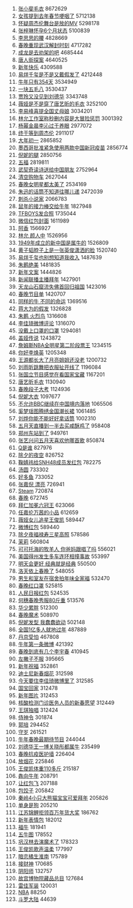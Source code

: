 1. [张小斐毛衣](https://s.weibo.com/weibo?q=%E5%BC%A0%E5%B0%8F%E6%96%90%E6%AF%9B%E8%A1%A3&Refer=top) 8672629
1. [女孩提到去年春节哽咽了](https://s.weibo.com/weibo?q=%23%E5%A5%B3%E5%AD%A9%E6%8F%90%E5%88%B0%E5%8E%BB%E5%B9%B4%E6%98%A5%E8%8A%82%E5%93%BD%E5%92%BD%E4%BA%86%23&Refer=top) 5712138
1. [怀疑周杰伦舞台是放的MV](https://s.weibo.com/weibo?q=%E6%80%80%E7%96%91%E5%91%A8%E6%9D%B0%E4%BC%A6%E8%88%9E%E5%8F%B0%E6%98%AF%E6%94%BE%E7%9A%84MV&Refer=top) 5298178
1. [张梓琳怀孕6个月状态](https://s.weibo.com/weibo?q=%23%E5%BC%A0%E6%A2%93%E7%90%B3%E6%80%80%E5%AD%956%E4%B8%AA%E6%9C%88%E7%8A%B6%E6%80%81%23&Refer=top) 5100839
1. [李思思的腰](https://s.weibo.com/weibo?q=%23%E6%9D%8E%E6%80%9D%E6%80%9D%E7%9A%84%E8%85%B0%23&Refer=top) 4828669
1. [春晚重现武汉解封时刻](https://s.weibo.com/weibo?q=%23%E6%98%A5%E6%99%9A%E9%87%8D%E7%8E%B0%E6%AD%A6%E6%B1%89%E8%A7%A3%E5%B0%81%E6%97%B6%E5%88%BB%23&Refer=top) 4717282
1. [成龙是去劝架的吧](https://s.weibo.com/weibo?q=%23%E6%88%90%E9%BE%99%E6%98%AF%E5%8E%BB%E5%8A%9D%E6%9E%B6%E7%9A%84%E5%90%A7%23&Refer=top) 4685444
1. [唐人街探案](https://s.weibo.com/weibo?q=%E5%94%90%E4%BA%BA%E8%A1%97%E6%8E%A2%E6%A1%88&Refer=top) 4640525
1. [新年快乐](https://s.weibo.com/weibo?q=%E6%96%B0%E5%B9%B4%E5%BF%AB%E4%B9%90&Refer=top) 4309588
1. [易烊千玺是不是又戴假发了](https://s.weibo.com/weibo?q=%23%E6%98%93%E7%83%8A%E5%8D%83%E7%8E%BA%E6%98%AF%E4%B8%8D%E6%98%AF%E5%8F%88%E6%88%B4%E5%81%87%E5%8F%91%E4%BA%86%23&Refer=top) 4212448
1. [牛年只有354天](https://s.weibo.com/weibo?q=%E7%89%9B%E5%B9%B4%E5%8F%AA%E6%9C%89354%E5%A4%A9&Refer=top) 3534949
1. [一块五毛八](https://s.weibo.com/weibo?q=%E4%B8%80%E5%9D%97%E4%BA%94%E6%AF%9B%E5%85%AB&Refer=top) 3530437
1. [贾玲又没见到刘德华](https://s.weibo.com/weibo?q=%E8%B4%BE%E7%8E%B2%E5%8F%88%E6%B2%A1%E8%A7%81%E5%88%B0%E5%88%98%E5%BE%B7%E5%8D%8E&Refer=top) 3343748
1. [薇娅是不是穿了唐艺昕的毛衣](https://s.weibo.com/weibo?q=%E8%96%87%E5%A8%85%E6%98%AF%E4%B8%8D%E6%98%AF%E7%A9%BF%E4%BA%86%E5%94%90%E8%89%BA%E6%98%95%E7%9A%84%E6%AF%9B%E8%A1%A3&Refer=top) 3252100
1. [李易峰喜提全国丈母娘](https://s.weibo.com/weibo?q=%23%E6%9D%8E%E6%98%93%E5%B3%B0%E5%96%9C%E6%8F%90%E5%85%A8%E5%9B%BD%E4%B8%88%E6%AF%8D%E5%A8%98%23&Refer=top) 3034201
1. [林允工作室称秒删内容是大冒险惩罚](https://s.weibo.com/weibo?q=%23%E6%9E%97%E5%85%81%E5%B7%A5%E4%BD%9C%E5%AE%A4%E7%A7%B0%E7%A7%92%E5%88%A0%E5%86%85%E5%AE%B9%E6%98%AF%E5%A4%A7%E5%86%92%E9%99%A9%E6%83%A9%E7%BD%9A%23&Refer=top) 3001392
1. [杨幂金晨李沁过于养眼](https://s.weibo.com/weibo?q=%E6%9D%A8%E5%B9%82%E9%87%91%E6%99%A8%E6%9D%8E%E6%B2%81%E8%BF%87%E4%BA%8E%E5%85%BB%E7%9C%BC&Refer=top) 2977072
1. [终于等到周杰伦](https://s.weibo.com/weibo?q=%23%E7%BB%88%E4%BA%8E%E7%AD%89%E5%88%B0%E5%91%A8%E6%9D%B0%E4%BC%A6%23&Refer=top) 2911017
1. [大年初一](https://s.weibo.com/weibo?q=%E5%A4%A7%E5%B9%B4%E5%88%9D%E4%B8%80&Refer=top) 2865852
1. [墨西哥批准紧急使用两款中国新冠疫苗](https://s.weibo.com/weibo?q=%E5%A2%A8%E8%A5%BF%E5%93%A5%E6%89%B9%E5%87%86%E7%B4%A7%E6%80%A5%E4%BD%BF%E7%94%A8%E4%B8%A4%E6%AC%BE%E4%B8%AD%E5%9B%BD%E6%96%B0%E5%86%A0%E7%96%AB%E8%8B%97&Refer=top) 2856774
1. [倪妮的腿](https://s.weibo.com/weibo?q=%E5%80%AA%E5%A6%AE%E7%9A%84%E8%85%BF&Refer=top) 2850756
1. [五福](https://s.weibo.com/weibo?q=%E4%BA%94%E7%A6%8F&Refer=top) 2819811
1. [武契奇读诗送给中国朋友](https://s.weibo.com/weibo?q=%23%E6%AD%A6%E5%A5%91%E5%A5%87%E8%AF%BB%E8%AF%97%E9%80%81%E7%BB%99%E4%B8%AD%E5%9B%BD%E6%9C%8B%E5%8F%8B%23&Refer=top) 2752964
1. [清空购物车](https://s.weibo.com/weibo?q=%E6%B8%85%E7%A9%BA%E8%B4%AD%E7%89%A9%E8%BD%A6&Refer=top) 2627044
1. [春晚女明星都太美了](https://s.weibo.com/weibo?q=%23%E6%98%A5%E6%99%9A%E5%A5%B3%E6%98%8E%E6%98%9F%E9%83%BD%E5%A4%AA%E7%BE%8E%E4%BA%86%23&Refer=top) 2534169
1. [朱迅的话筒不知道往哪儿递](https://s.weibo.com/weibo?q=%E6%9C%B1%E8%BF%85%E7%9A%84%E8%AF%9D%E7%AD%92%E4%B8%8D%E7%9F%A5%E9%81%93%E5%BE%80%E5%93%AA%E5%84%BF%E9%80%92&Refer=top) 2472039
1. [刺杀小说家](https://s.weibo.com/weibo?q=%E5%88%BA%E6%9D%80%E5%B0%8F%E8%AF%B4%E5%AE%B6&Refer=top) 2066783
1. [鼠年的接力棒交给牛年](https://s.weibo.com/weibo?q=%23%E9%BC%A0%E5%B9%B4%E7%9A%84%E6%8E%A5%E5%8A%9B%E6%A3%92%E4%BA%A4%E7%BB%99%E7%89%9B%E5%B9%B4%23&Refer=top) 1827948
1. [TFBOYS发合照](https://s.weibo.com/weibo?q=%23TFBOYS%E5%8F%91%E5%90%88%E7%85%A7%23&Refer=top) 1735044
1. [微信红包封面](https://s.weibo.com/weibo?q=%23%E5%BE%AE%E4%BF%A1%E7%BA%A2%E5%8C%85%E5%B0%81%E9%9D%A2%23&Refer=top) 1611989
1. [阿香](https://s.weibo.com/weibo?q=%E9%98%BF%E9%A6%99&Refer=top) 1566927
1. [林允 颜人中](https://s.weibo.com/weibo?q=%E6%9E%97%E5%85%81%20%E9%A2%9C%E4%BA%BA%E4%B8%AD&Refer=top) 1526956
1. [1949年成立的新中国是属牛的](https://s.weibo.com/weibo?q=%231949%E5%B9%B4%E6%88%90%E7%AB%8B%E7%9A%84%E6%96%B0%E4%B8%AD%E5%9B%BD%E6%98%AF%E5%B1%9E%E7%89%9B%E7%9A%84%23&Refer=top) 1526809
1. [黄子韬脖子上是一张英俊潇洒的脸](https://s.weibo.com/weibo?q=%E9%BB%84%E5%AD%90%E9%9F%AC%E8%84%96%E5%AD%90%E4%B8%8A%E6%98%AF%E4%B8%80%E5%BC%A0%E8%8B%B1%E4%BF%8A%E6%BD%87%E6%B4%92%E7%9A%84%E8%84%B8&Refer=top) 1520740
1. [易烊千玺也别想知道我收入](https://s.weibo.com/weibo?q=%23%E6%98%93%E7%83%8A%E5%8D%83%E7%8E%BA%E4%B9%9F%E5%88%AB%E6%83%B3%E7%9F%A5%E9%81%93%E6%88%91%E6%94%B6%E5%85%A5%23&Refer=top) 1487639
1. [朱鹮绝美](https://s.weibo.com/weibo?q=%E6%9C%B1%E9%B9%AE%E7%BB%9D%E7%BE%8E&Refer=top) 1481835
1. [新年文案](https://s.weibo.com/weibo?q=%E6%96%B0%E5%B9%B4%E6%96%87%E6%A1%88&Refer=top) 1444826
1. [新闻联播主播拜年](https://s.weibo.com/weibo?q=%23%E6%96%B0%E9%97%BB%E8%81%94%E6%92%AD%E4%B8%BB%E6%92%AD%E6%8B%9C%E5%B9%B4%23&Refer=top) 1427901
1. [天龙山石窟流失佛首回归祖国](https://s.weibo.com/weibo?q=%23%E5%A4%A9%E9%BE%99%E5%B1%B1%E7%9F%B3%E7%AA%9F%E6%B5%81%E5%A4%B1%E4%BD%9B%E9%A6%96%E5%9B%9E%E5%BD%92%E7%A5%96%E5%9B%BD%23&Refer=top) 1423016
1. [春晚节目单](https://s.weibo.com/weibo?q=%23%E6%98%A5%E6%99%9A%E8%8A%82%E7%9B%AE%E5%8D%95%23&Refer=top) 1420707
1. [同样的牛 不同的命运](https://s.weibo.com/weibo?q=%E5%90%8C%E6%A0%B7%E7%9A%84%E7%89%9B%20%E4%B8%8D%E5%90%8C%E7%9A%84%E5%91%BD%E8%BF%90&Refer=top) 1369516
1. [蒋大为的假发](https://s.weibo.com/weibo?q=%E8%92%8B%E5%A4%A7%E4%B8%BA%E7%9A%84%E5%81%87%E5%8F%91&Refer=top) 1326828
1. [朱鹮 火烈鸟](https://s.weibo.com/weibo?q=%E6%9C%B1%E9%B9%AE%20%E7%81%AB%E7%83%88%E9%B8%9F&Refer=top) 1316608
1. [李佳琦微博评论](https://s.weibo.com/weibo?q=%E6%9D%8E%E4%BD%B3%E7%90%A6%E5%BE%AE%E5%8D%9A%E8%AF%84%E8%AE%BA&Refer=top) 1316070
1. [没戴上口罩的口罩](https://s.weibo.com/weibo?q=%E6%B2%A1%E6%88%B4%E4%B8%8A%E5%8F%A3%E7%BD%A9%E7%9A%84%E5%8F%A3%E7%BD%A9&Refer=top) 1294081
1. [盖娅传说](https://s.weibo.com/weibo?q=%23%E7%9B%96%E5%A8%85%E4%BC%A0%E8%AF%B4%23&Refer=top) 1243872
1. [詹姆斯NBA全明星第二阶段票王](https://s.weibo.com/weibo?q=%E8%A9%B9%E5%A7%86%E6%96%AFNBA%E5%85%A8%E6%98%8E%E6%98%9F%E7%AC%AC%E4%BA%8C%E9%98%B6%E6%AE%B5%E7%A5%A8%E7%8E%8B&Refer=top) 1234515
1. [你好李焕英](https://s.weibo.com/weibo?q=%E4%BD%A0%E5%A5%BD%E6%9D%8E%E7%84%95%E8%8B%B1&Refer=top) 1205348
1. [王源都长大了月亮姐姐还没老](https://s.weibo.com/weibo?q=%E7%8E%8B%E6%BA%90%E9%83%BD%E9%95%BF%E5%A4%A7%E4%BA%86%E6%9C%88%E4%BA%AE%E5%A7%90%E5%A7%90%E8%BF%98%E6%B2%A1%E8%80%81&Refer=top) 1200732
1. [刘雨昕跳舞把衣服扯开线了](https://s.weibo.com/weibo?q=%23%E5%88%98%E9%9B%A8%E6%98%95%E8%B7%B3%E8%88%9E%E6%8A%8A%E8%A1%A3%E6%9C%8D%E6%89%AF%E5%BC%80%E7%BA%BF%E4%BA%86%23&Refer=top) 1196084
1. [张国立节目感觉在看国家宝藏](https://s.weibo.com/weibo?q=%23%E5%BC%A0%E5%9B%BD%E7%AB%8B%E8%8A%82%E7%9B%AE%E6%84%9F%E8%A7%89%E5%9C%A8%E7%9C%8B%E5%9B%BD%E5%AE%B6%E5%AE%9D%E8%97%8F%23&Refer=top) 1167201
1. [唐艺昕毛衣](https://s.weibo.com/weibo?q=%E5%94%90%E8%89%BA%E6%98%95%E6%AF%9B%E8%A1%A3&Refer=top) 1130940
1. [春晚段子大考](https://s.weibo.com/weibo?q=%E6%98%A5%E6%99%9A%E6%AE%B5%E5%AD%90%E5%A4%A7%E8%80%83&Refer=top) 1124936
1. [倪妮大衣](https://s.weibo.com/weibo?q=%E5%80%AA%E5%A6%AE%E5%A4%A7%E8%A1%A3&Refer=top) 1097677
1. [不允许BBC继续在中国境内落地](https://s.weibo.com/weibo?q=%23%E4%B8%8D%E5%85%81%E8%AE%B8BBC%E7%BB%A7%E7%BB%AD%E5%9C%A8%E4%B8%AD%E5%9B%BD%E5%A2%83%E5%86%85%E8%90%BD%E5%9C%B0%23&Refer=top) 1065506
1. [奚梦瑶图腾绣金国潮长裙](https://s.weibo.com/weibo?q=%23%E5%A5%9A%E6%A2%A6%E7%91%B6%E5%9B%BE%E8%85%BE%E7%BB%A3%E9%87%91%E5%9B%BD%E6%BD%AE%E9%95%BF%E8%A3%99%23&Refer=top) 1061485
1. [刘烨你能不能好好拿话筒](https://s.weibo.com/weibo?q=%E5%88%98%E7%83%A8%E4%BD%A0%E8%83%BD%E4%B8%8D%E8%83%BD%E5%A5%BD%E5%A5%BD%E6%8B%BF%E8%AF%9D%E7%AD%92&Refer=top) 1002310
1. [五月天直播到一半去买咸酥鸡了](https://s.weibo.com/weibo?q=%E4%BA%94%E6%9C%88%E5%A4%A9%E7%9B%B4%E6%92%AD%E5%88%B0%E4%B8%80%E5%8D%8A%E5%8E%BB%E4%B9%B0%E5%92%B8%E9%85%A5%E9%B8%A1%E4%BA%86&Refer=top) 958408
1. [郑州东站到了](https://s.weibo.com/weibo?q=%E9%83%91%E5%B7%9E%E4%B8%9C%E7%AB%99%E5%88%B0%E4%BA%86&Refer=top) 949761
1. [张艺兴问五月天喜欢他哪首歌](https://s.weibo.com/weibo?q=%23%E5%BC%A0%E8%89%BA%E5%85%B4%E9%97%AE%E4%BA%94%E6%9C%88%E5%A4%A9%E5%96%9C%E6%AC%A2%E4%BB%96%E5%93%AA%E9%A6%96%E6%AD%8C%23&Refer=top) 850874
1. [Q是谁](https://s.weibo.com/weibo?q=Q%E6%98%AF%E8%B0%81&Refer=top) 827976
1. [除夕的夜空](https://s.weibo.com/weibo?q=%23%E9%99%A4%E5%A4%95%E7%9A%84%E5%A4%9C%E7%A9%BA%23&Refer=top) 826752
1. [鞠婧祎给SNH48成员发红包](https://s.weibo.com/weibo?q=%23%E9%9E%A0%E5%A9%A7%E7%A5%8E%E7%BB%99SNH48%E6%88%90%E5%91%98%E5%8F%91%E7%BA%A2%E5%8C%85%23&Refer=top) 782275
1. [汤圆](https://s.weibo.com/weibo?q=%E6%B1%A4%E5%9C%86&Refer=top) 733302
1. [好多鱼](https://s.weibo.com/weibo?q=%23%E5%A5%BD%E5%A4%9A%E9%B1%BC%23&Refer=top) 733052
1. [张嘉倪 漂亮](https://s.weibo.com/weibo?q=%E5%BC%A0%E5%98%89%E5%80%AA%20%E6%BC%82%E4%BA%AE&Refer=top) 726941
1. [Steam](https://s.weibo.com/weibo?q=Steam&Refer=top) 720874
1. [春晚](https://s.weibo.com/weibo?q=%E6%98%A5%E6%99%9A&Refer=top) 672745
1. [拜仁加冕六冠王](https://s.weibo.com/weibo?q=%E6%8B%9C%E4%BB%81%E5%8A%A0%E5%86%95%E5%85%AD%E5%86%A0%E7%8E%8B&Refer=top) 623066
1. [任嘉伦万茜的小品](https://s.weibo.com/weibo?q=%E4%BB%BB%E5%98%89%E4%BC%A6%E4%B8%87%E8%8C%9C%E7%9A%84%E5%B0%8F%E5%93%81&Refer=top) 612659
1. [薇娅女儿追星王俊凯](https://s.weibo.com/weibo?q=%23%E8%96%87%E5%A8%85%E5%A5%B3%E5%84%BF%E8%BF%BD%E6%98%9F%E7%8E%8B%E4%BF%8A%E5%87%AF%23&Refer=top) 589447
1. [微博红包](https://s.weibo.com/weibo?q=%E5%BE%AE%E5%8D%9A%E7%BA%A2%E5%8C%85&Refer=top) 589440
1. [除夕夜福禄寿三星高照](https://s.weibo.com/weibo?q=%23%E9%99%A4%E5%A4%95%E5%A4%9C%E7%A6%8F%E7%A6%84%E5%AF%BF%E4%B8%89%E6%98%9F%E9%AB%98%E7%85%A7%23&Refer=top) 578586
1. [茉莉](https://s.weibo.com/weibo?q=%E8%8C%89%E8%8E%89&Refer=top) 560804
1. [可可托海的牧羊人 你爸妈跟唱了吗](https://s.weibo.com/weibo?q=%E5%8F%AF%E5%8F%AF%E6%89%98%E6%B5%B7%E7%9A%84%E7%89%A7%E7%BE%8A%E4%BA%BA%20%E4%BD%A0%E7%88%B8%E5%A6%88%E8%B7%9F%E5%94%B1%E4%BA%86%E5%90%97&Refer=top) 556021
1. [美国得州发生多车连环相撞事故](https://s.weibo.com/weibo?q=%E7%BE%8E%E5%9B%BD%E5%BE%97%E5%B7%9E%E5%8F%91%E7%94%9F%E5%A4%9A%E8%BD%A6%E8%BF%9E%E7%8E%AF%E7%9B%B8%E6%92%9E%E4%BA%8B%E6%95%85&Refer=top) 553997
1. [明天会更好 经典就是经典](https://s.weibo.com/weibo?q=%E6%98%8E%E5%A4%A9%E4%BC%9A%E6%9B%B4%E5%A5%BD%20%E7%BB%8F%E5%85%B8%E5%B0%B1%E6%98%AF%E7%BB%8F%E5%85%B8&Refer=top) 550500
1. [洛天依上春晚了](https://s.weibo.com/weibo?q=%E6%B4%9B%E5%A4%A9%E4%BE%9D%E4%B8%8A%E6%98%A5%E6%99%9A%E4%BA%86&Refer=top) 548055
1. [男生和室友在宿舍拍年味全家福](https://s.weibo.com/weibo?q=%23%E7%94%B7%E7%94%9F%E5%92%8C%E5%AE%A4%E5%8F%8B%E5%9C%A8%E5%AE%BF%E8%88%8D%E6%8B%8D%E5%B9%B4%E5%91%B3%E5%85%A8%E5%AE%B6%E7%A6%8F%23&Refer=top) 532470
1. [春晚红口罩](https://s.weibo.com/weibo?q=%23%E6%98%A5%E6%99%9A%E7%BA%A2%E5%8F%A3%E7%BD%A9%23&Refer=top) 525815
1. [人民日报红包](https://s.weibo.com/weibo?q=%23%E4%BA%BA%E6%B0%91%E6%97%A5%E6%8A%A5%E7%BA%A2%E5%8C%85%23&Refer=top) 524535
1. [何穗春晚秀服80斤重](https://s.weibo.com/weibo?q=%23%E4%BD%95%E7%A9%97%E6%98%A5%E6%99%9A%E7%A7%80%E6%9C%8D80%E6%96%A4%E9%87%8D%23&Refer=top) 513576
1. [华少累胖](https://s.weibo.com/weibo?q=%23%E5%8D%8E%E5%B0%91%E7%B4%AF%E8%83%96%23&Refer=top) 512300
1. [春晚魔术](https://s.weibo.com/weibo?q=%E6%98%A5%E6%99%9A%E9%AD%94%E6%9C%AF&Refer=top) 508970
1. [倪妮发型 我蠢蠢欲动](https://s.weibo.com/weibo?q=%E5%80%AA%E5%A6%AE%E5%8F%91%E5%9E%8B%20%E6%88%91%E8%A0%A2%E8%A0%A2%E6%AC%B2%E5%8A%A8&Refer=top) 502148
1. [全国1亿多人就地过年](https://s.weibo.com/weibo?q=%23%E5%85%A8%E5%9B%BD1%E4%BA%BF%E5%A4%9A%E4%BA%BA%E5%B0%B1%E5%9C%B0%E8%BF%87%E5%B9%B4%23&Refer=top) 487889
1. [丹京受怕](https://s.weibo.com/weibo?q=%E4%B8%B9%E4%BA%AC%E5%8F%97%E6%80%95&Refer=top) 467808
1. [牛年第一条微博](https://s.weibo.com/weibo?q=%23%E7%89%9B%E5%B9%B4%E7%AC%AC%E4%B8%80%E6%9D%A1%E5%BE%AE%E5%8D%9A%23&Refer=top) 421392
1. [春晚到底有几个李宇春](https://s.weibo.com/weibo?q=%23%E6%98%A5%E6%99%9A%E5%88%B0%E5%BA%95%E6%9C%89%E5%87%A0%E4%B8%AA%E6%9D%8E%E5%AE%87%E6%98%A5%23&Refer=top) 410945
1. [左撇子不服](https://s.weibo.com/weibo?q=%23%E5%B7%A6%E6%92%87%E5%AD%90%E4%B8%8D%E6%9C%8D%23&Refer=top) 395665
1. [新年祝福](https://s.weibo.com/weibo?q=%E6%96%B0%E5%B9%B4%E7%A5%9D%E7%A6%8F&Refer=top) 352861
1. [迪士尼新春烟花](https://s.weibo.com/weibo?q=%23%E8%BF%AA%E5%A3%AB%E5%B0%BC%E6%96%B0%E6%98%A5%E7%83%9F%E8%8A%B1%23&Refer=top) 312598
1. [今天要住李佳琦微博里了](https://s.weibo.com/weibo?q=%E4%BB%8A%E5%A4%A9%E8%A6%81%E4%BD%8F%E6%9D%8E%E4%BD%B3%E7%90%A6%E5%BE%AE%E5%8D%9A%E9%87%8C%E4%BA%86&Refer=top) 312585
1. [国宝回家](https://s.weibo.com/weibo?q=%E5%9B%BD%E5%AE%9D%E5%9B%9E%E5%AE%B6&Refer=top) 312478
1. [新年图片](https://s.weibo.com/weibo?q=%E6%96%B0%E5%B9%B4%E5%9B%BE%E7%89%87&Refer=top) 312453
1. [核酸检测门诊医务人员的新春愿望](https://s.weibo.com/weibo?q=%23%E6%A0%B8%E9%85%B8%E6%A3%80%E6%B5%8B%E9%97%A8%E8%AF%8A%E5%8C%BB%E5%8A%A1%E4%BA%BA%E5%91%98%E7%9A%84%E6%96%B0%E6%98%A5%E6%84%BF%E6%9C%9B%23&Refer=top) 312449
1. [王琪独唱](https://s.weibo.com/weibo?q=%23%E7%8E%8B%E7%90%AA%E7%8B%AC%E5%94%B1%23&Refer=top) 312424
1. [侍神令](https://s.weibo.com/weibo?q=%E4%BE%8D%E7%A5%9E%E4%BB%A4&Refer=top) 301874
1. [郭培](https://s.weibo.com/weibo?q=%E9%83%AD%E5%9F%B9&Refer=top) 294452
1. [守岁](https://s.weibo.com/weibo?q=%E5%AE%88%E5%B2%81&Refer=top) 261521
1. [牛年春晚最期待节目](https://s.weibo.com/weibo?q=%23%E7%89%9B%E5%B9%B4%E6%98%A5%E6%99%9A%E6%9C%80%E6%9C%9F%E5%BE%85%E8%8A%82%E7%9B%AE%23&Refer=top) 244044
1. [刘德华王一博关晓彤都属牛](https://s.weibo.com/weibo?q=%23%E5%88%98%E5%BE%B7%E5%8D%8E%E7%8E%8B%E4%B8%80%E5%8D%9A%E5%85%B3%E6%99%93%E5%BD%A4%E9%83%BD%E5%B1%9E%E7%89%9B%23&Refer=top) 235499
1. [春晚抗疫医护墙](https://s.weibo.com/weibo?q=%23%E6%98%A5%E6%99%9A%E6%8A%97%E7%96%AB%E5%8C%BB%E6%8A%A4%E5%A2%99%23&Refer=top) 226404
1. [放烟花](https://s.weibo.com/weibo?q=%E6%94%BE%E7%83%9F%E8%8A%B1&Refer=top) 225846
1. [王俊凯体重110多斤](https://s.weibo.com/weibo?q=%23%E7%8E%8B%E4%BF%8A%E5%87%AF%E4%BD%93%E9%87%8D110%E5%A4%9A%E6%96%A4%23&Refer=top) 215187
1. [犇向牛年](https://s.weibo.com/weibo?q=%23%E7%8A%87%E5%90%91%E7%89%9B%E5%B9%B4%23&Refer=top) 208791
1. [让红包飞](https://s.weibo.com/weibo?q=%E8%AE%A9%E7%BA%A2%E5%8C%85%E9%A3%9E&Refer=top) 207188
1. [包饺子](https://s.weibo.com/weibo?q=%E5%8C%85%E9%A5%BA%E5%AD%90&Refer=top) 205842
1. [秦岭4小只大熊猫宝宝可爱拜年](https://s.weibo.com/weibo?q=%23%E7%A7%A6%E5%B2%AD4%E5%B0%8F%E5%8F%AA%E5%A4%A7%E7%86%8A%E7%8C%AB%E5%AE%9D%E5%AE%9D%E5%8F%AF%E7%88%B1%E6%8B%9C%E5%B9%B4%23&Refer=top) 205826
1. [单身是狗](https://s.weibo.com/weibo?q=%E5%8D%95%E8%BA%AB%E6%98%AF%E7%8B%97&Refer=top) 205210
1. [江苏锦鲤拒领百万年货大奖](https://s.weibo.com/weibo?q=%E6%B1%9F%E8%8B%8F%E9%94%A6%E9%B2%A4%E6%8B%92%E9%A2%86%E7%99%BE%E4%B8%87%E5%B9%B4%E8%B4%A7%E5%A4%A7%E5%A5%96&Refer=top) 186762
1. [新年表情包](https://s.weibo.com/weibo?q=%E6%96%B0%E5%B9%B4%E8%A1%A8%E6%83%85%E5%8C%85&Refer=top) 182012
1. [福牛](https://s.weibo.com/weibo?q=%E7%A6%8F%E7%89%9B&Refer=top) 181941
1. [五牛图](https://s.weibo.com/weibo?q=%E4%BA%94%E7%89%9B%E5%9B%BE&Refer=top) 178552
1. [巩汉林去演魔术了](https://s.weibo.com/weibo?q=%E5%B7%A9%E6%B1%89%E6%9E%97%E5%8E%BB%E6%BC%94%E9%AD%94%E6%9C%AF%E4%BA%86&Refer=top) 178323
1. [王俊凯歌声温柔](https://s.weibo.com/weibo?q=%E7%8E%8B%E4%BF%8A%E5%87%AF%E6%AD%8C%E5%A3%B0%E6%B8%A9%E6%9F%94&Refer=top) 177997
1. [暗恋橘生淮南](https://s.weibo.com/weibo?q=%E6%9A%97%E6%81%8B%E6%A9%98%E7%94%9F%E6%B7%AE%E5%8D%97&Refer=top) 175789
1. [接财神](https://s.weibo.com/weibo?q=%E6%8E%A5%E8%B4%A2%E7%A5%9E&Refer=top) 170685
1. [阴阳师](https://s.weibo.com/weibo?q=%E9%98%B4%E9%98%B3%E5%B8%88&Refer=top) 132757
1. [故宫博物院藏品总目](https://s.weibo.com/weibo?q=%E6%95%85%E5%AE%AB%E5%8D%9A%E7%89%A9%E9%99%A2%E8%97%8F%E5%93%81%E6%80%BB%E7%9B%AE&Refer=top) 127684
1. [雷佳军装](https://s.weibo.com/weibo?q=%E9%9B%B7%E4%BD%B3%E5%86%9B%E8%A3%85&Refer=top) 120031
1. [NBA](https://s.weibo.com/weibo?q=NBA&Refer=top) 88250
1. [斗罗大陆](https://s.weibo.com/weibo?q=%E6%96%97%E7%BD%97%E5%A4%A7%E9%99%86&Refer=top) 44639